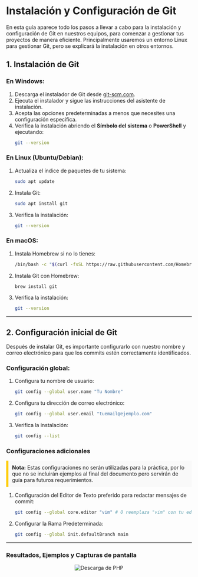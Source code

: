 # Instalación y Configuración de Git

En esta guía aparece todo los pasos a llevar a cabo para la instalación y configuración de Git en nuestros equipos, para comenzar a gestionar tus proyectos de manera eficiente. Principalmente usaremos un entorno Linux para gestionar Git, pero se explicará la instalación en otros entornos.


## 1. Instalación de Git

### En Windows:
1. Descarga el instalador de Git desde [git-scm.com](https://git-scm.com/).
2. Ejecuta el instalador y sigue las instrucciones del asistente de instalación.
3. Acepta las opciones predeterminadas a menos que necesites una configuración específica.
4. Verifica la instalación abriendo el **Símbolo del sistema** o **PowerShell** y ejecutando:
   ```bash
   git --version

### En Linux (Ubuntu/Debian):
1. Actualiza el índice de paquetes de tu sistema:
   ```bash
   sudo apt update
2. Instala Git:
   ```bash
   sudo apt install git
3. Verifica la instalación:
   ```bash
   git --version

### En macOS:
1. Instala Homebrew si no lo tienes:
   ```bash
   /bin/bash -c "$(curl -fsSL https://raw.githubusercontent.com/Homebrew/install/HEAD/install.sh)"

2. Instala Git con Homebrew:
   ```bash
   brew install git
3. Verifica la instalación:
   ```bash
   git --version

---

## 2. Configuración inicial de Git

Después de instalar Git, es importante configurarlo con nuestro nombre y correo electrónico para que los commits estén correctamente identificados.
### Configuración global:
1. Configura tu nombre de usuario:
   ```bash
   git config --global user.name "Tu Nombre"

2. Configura tu dirección de correo electrónico:
   ```bash
   git config --global user.email "tuemail@ejemplo.com"
3. Verifica la instalación:
   ```bash
   git config --list

### Configuraciones adicionales
<div style="background-color: #f9f9f9; border-left: 6px solid #ffcc00; padding: 10px;">
  <strong>Nota:</strong> Estas configuraciones no serán utilizadas para la práctica, por lo que no se incluirán ejemplos al final del documento pero servirán de guía para futuros requerimientos.
</div>

1. Configuración del Editor de Texto preferido para redactar mensajes de commit:
   ```bash
   git config --global core.editor "vim" # O reemplaza "vim" con tu editor favorito (nano, code, etc.)

2. Configurar la Rama Predeterminada:
   ```bash
   git config --global init.defaultBranch main

---

### Resultados, Ejemplos y Capturas de pantalla
<p align="center">
  <img src="./images/Descargar%20php.png" alt="Descarga de PHP">
</p>